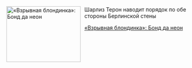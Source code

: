 <!--2025-04-13 10:15:25-->
<div class="yb">
  <div class="rss kino_kino"><a href="https://www.kino-teatr.ru/kino/art/tv/4797/" title="«Взрывная блондинка»: Бонд да неон"><img src="https://www.kino-teatr.ru/art/7/9/4797/poster.jpg" width="196" height="147" align="left" hspace="5" style="margin: 0px 10px 0px 5px" alt="«Взрывная блондинка»: Бонд да неон"/></a>Шарлиз Терон наводит порядок по обе стороны Берлинской стены <p class="titl"><a href="https://www.kino-teatr.ru/kino/art/tv/4797/">«Взрывная блондинка»: Бонд да неон</a></p></div>
</div>
